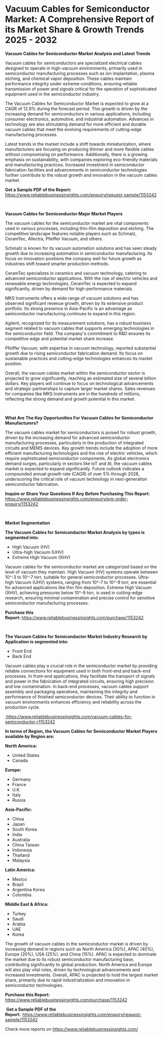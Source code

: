<p><h1>Vacuum Cables for Semiconductor Market: A Comprehensive Report of its Market Share & Growth Trends 2025 - 2032</h1></p><p><strong>Vacuum Cables for Semiconductor Market Analysis and Latest Trends</strong></p>
<p><p>Vacuum cables for semiconductors are specialized electrical cables designed to operate in high-vacuum environments, primarily used in semiconductor manufacturing processes such as ion implantation, plasma etching, and chemical vapor deposition. These cables maintain performance integrity under extreme conditions, ensuring reliable transmission of power and signals critical for the operation of sophisticated equipment used in the semiconductor industry.</p><p>The Vacuum Cables for Semiconductor Market is expected to grow at a CAGR of 12.9% during the forecast period. This growth is driven by the increasing demand for semiconductors in various applications, including consumer electronics, automotive, and industrial automation. Advances in technology are also stimulating demand for more efficient and durable vacuum cables that meet the evolving requirements of cutting-edge manufacturing processes.</p><p>Latest trends in the market include a shift towards miniaturization, where manufacturers are focusing on producing thinner and more flexible cables without compromising on performance. Additionally, there is a growing emphasis on sustainability, with companies exploring eco-friendly materials and manufacturing practices. Increased investment in semiconductor fabrication facilities and advancements in semiconductor technologies further contribute to the robust growth and innovation in the vacuum cables market.</p></p>
<p><strong>Get a Sample PDF of the Report:&nbsp;</strong> <a href="https://www.reliablebusinessinsights.com/enquiry/request-sample/1153242?utm_campaign=2264&utm_medium=2&utm_source=Github&utm_content=ia&utm_term=28022025&utm_id=vacuum-cables-for-semiconductor">https://www.reliablebusinessinsights.com/enquiry/request-sample/1153242</a></p>
<p>&nbsp;</p>
<p><strong>Vacuum Cables for Semiconductor Major Market Players</strong></p>
<p><p>The vacuum cables for the semiconductor market are vital components used in various processes, including thin-film deposition and etching. The competitive landscape features notable players such as Schmalz, CeramTec, Allectra, Pfeiffer Vacuum, and others.</p><p>Schmalz is known for its vacuum automation solutions and has seen steady growth due to increasing automation in semiconductor manufacturing. Its focus on innovation positions the company well for future growth as industries shift toward smarter production methods.</p><p>CeramTec specializes in ceramics and vacuum technology, catering to advanced semiconductor applications. With the rise of electric vehicles and renewable energy technologies, CeramTec is expected to expand significantly, driven by demand for high-performance materials.</p><p>MKS Instruments offers a wide range of vacuum solutions and has observed significant revenue growth, driven by its extensive product portfolio. Its strong presence in Asia-Pacific is an advantage as semiconductor manufacturing continues to expand in this region.</p><p>Agilent, recognized for its measurement solutions, has a robust business segment related to vacuum cables that supports emerging technologies in the semiconductor field. The company's commitment to R&D ensures its competitive edge and potential market share increase.</p><p>Pfeiffer Vacuum, with expertise in vacuum technology, reported substantial growth due to rising semiconductor fabrication demand. Its focus on sustainable practices and cutting-edge technologies enhances its market position.</p><p>Overall, the vacuum cables market within the semiconductor sector is projected to grow significantly, reaching an estimated size of several billion dollars. Key players will continue to focus on technological advancements and strategic partnerships to capture larger market shares. Sales revenues for companies like MKS Instruments are in the hundreds of millions, reflecting the strong demand and growth potential in this market.</p></p>
<p>&nbsp;</p>
<p><strong>What Are The Key Opportunities For Vacuum Cables for Semiconductor Manufacturers?</strong></p>
<p><p>The vacuum cables market for semiconductors is poised for robust growth, driven by the increasing demand for advanced semiconductor manufacturing processes, particularly in the production of integrated circuits and MEMS devices. Key growth trends include the adoption of more efficient manufacturing technologies and the rise of electric vehicles, which require sophisticated semiconductor components. As global electronics demand surges, particularly in sectors like IoT and AI, the vacuum cables market is expected to expand significantly. Future outlook indicates a compounded annual growth rate (CAGR) of over 5% through 2028, underscoring the critical role of vacuum technology in next-generation semiconductor fabrication.</p></p>
<p><strong>Inquire or Share Your Questions If Any Before Purchasing This Report:</strong> <a href="https://www.reliablebusinessinsights.com/enquiry/pre-order-enquiry/1153242?utm_campaign=2264&utm_medium=2&utm_source=Github&utm_content=ia&utm_term=28022025&utm_id=vacuum-cables-for-semiconductor">https://www.reliablebusinessinsights.com/enquiry/pre-order-enquiry/1153242</a></p>
<p>&nbsp;</p>
<p><strong>Market Segmentation</strong></p>
<p><strong>The Vacuum Cables for Semiconductor Market Analysis by types is segmented into:</strong></p>
<p><ul><li>High Vacuum (HV)</li><li>Ultra-high Vacuum (UHV)</li><li>Extreme High Vacuum (XHV)</li></ul></p>
<p><p>Vacuum cables for the semiconductor market are categorized based on the level of vacuum they maintain. High Vacuum (HV) systems operate between 10^-3 to 10^-7 torr, suitable for general semiconductor processes. Ultra-high Vacuum (UHV) systems, ranging from 10^-7 to 10^-9 torr, are essential for advanced applications like thin film deposition. Extreme High Vacuum (XHV), achieving pressures below 10^-9 torr, is used in cutting-edge research, ensuring minimal contamination and precise control for sensitive semiconductor manufacturing processes.</p></p>
<p><strong>Purchase this Report:&nbsp;</strong><a href="https://www.reliablebusinessinsights.com/purchase/1153242?utm_campaign=2264&utm_medium=2&utm_source=Github&utm_content=ia&utm_term=28022025&utm_id=vacuum-cables-for-semiconductor">https://www.reliablebusinessinsights.com/purchase/1153242</a></p>
<p>&nbsp;</p>
<p><strong>The Vacuum Cables for Semiconductor Market Industry Research by Application is segmented into:</strong></p>
<p><ul><li>Front End</li><li>Back End</li></ul></p>
<p><p>Vacuum cables play a crucial role in the semiconductor market by providing reliable connections for equipment used in both front-end and back-end processes. In front-end applications, they facilitate the transport of signals and power in the fabrication of integrated circuits, ensuring high precision and low contamination. In back-end processes, vacuum cables support assembly and packaging operations, maintaining the integrity and performance of finished semiconductor devices. Their ability to function in vacuum environments enhances efficiency and reliability across the production cycle.</p></p>
<p><a href="https://www.reliablebusinessinsights.com/vacuum-cables-for-semiconductor-r1153242?utm_campaign=2264&utm_medium=2&utm_source=Github&utm_content=ia&utm_term=28022025&utm_id=vacuum-cables-for-semiconductor">&nbsp;https://www.reliablebusinessinsights.com/vacuum-cables-for-semiconductor-r1153242</a></p>
<p><strong>In terms of Region, the Vacuum Cables for Semiconductor Market Players available by Region are:</strong></p>
<p>
    <p> <strong> North America: </strong>
        <ul>
            <li>United States</li>
            <li>Canada</li>
        </ul>
        </p> 
    <p> <strong> Europe: </strong>
        <ul>
            <li>Germany</li>
            <li>France</li>
            <li>U.K.</li>
            <li>Italy</li>
            <li>Russia</li>
        </ul>
        </p> 
    <p> <strong> Asia-Pacific: </strong>
        <ul>
            <li>China</li>
            <li>Japan</li>
            <li>South Korea</li>
            <li>India</li>
            <li>Australia</li>
            <li>China Taiwan</li>
            <li>Indonesia</li>
            <li>Thailand</li>
            <li>Malaysia</li>
        </ul>
        </p> 
    <p> <strong> Latin America: </strong>
        <ul>
            <li>Mexico</li>
            <li>Brazil</li>
            <li>Argentina Korea</li>
            <li>Colombia</li>
        </ul>
        </p> 
    <p> <strong> Middle East & Africa: </strong>
        <ul>
            <li>Turkey</li>
            <li>Saudi</li>
            <li>Arabia</li>
            <li>UAE</li>
            <li>Korea</li>
        </ul>
    </p>
    </p>
<p><p>The growth of vacuum cables in the semiconductor market is driven by increasing demand in regions such as North America (30%), APAC (40%), Europe (20%), USA (25%), and China (15%). APAC is expected to dominate the market due to its robust semiconductor manufacturing base, contributing significantly to global production. North America and Europe will also play vital roles, driven by technological advancements and increased investments. Overall, APAC is projected to hold the largest market share, primarily due to rapid industrialization and innovation in semiconductor technologies.</p></p>
<p><strong>Purchase this Report: </strong><a href="https://www.reliablebusinessinsights.com/purchase/1153242?utm_campaign=2264&utm_medium=2&utm_source=Github&utm_content=ia&utm_term=28022025&utm_id=vacuum-cables-for-semiconductor">https://www.reliablebusinessinsights.com/purchase/1153242</a></p>
<p>&nbsp;<strong>Get a Sample PDF of the Report:&nbsp;&nbsp;</strong><a href="https://www.reliablebusinessinsights.com/enquiry/request-sample/1153242?utm_campaign=2264&utm_medium=2&utm_source=Github&utm_content=ia&utm_term=28022025&utm_id=vacuum-cables-for-semiconductor">https://www.reliablebusinessinsights.com/enquiry/request-sample/1153242</a></p>
<p><strong></strong></p>
<p>Check more reports on <a href="https://www.reliablebusinessinsights.com/?utm_campaign=2264&utm_medium=2&utm_source=Github&utm_content=ia&utm_term=28022025&utm_id=vacuum-cables-for-semiconductor">https://www.reliablebusinessinsights.com/</a></p>